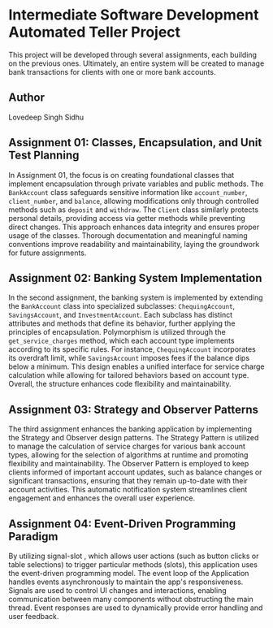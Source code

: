 # Intermediate Software Development Automated Teller Project
This project will be developed through several assignments, each building on the previous ones. Ultimately, an entire system will be created to manage bank transactions for clients with one or more bank accounts.

## Author
Lovedeep Singh Sidhu

## Assignment 01: Classes, Encapsulation, and Unit Test Planning
In Assignment 01, the focus is on creating foundational classes that implement encapsulation through private variables and public methods. The `BankAccount` class safeguards sensitive information like `account_number`, `client_number`, and `balance`, allowing modifications only through controlled methods such as `deposit` and `withdraw`. The `Client` class similarly protects personal details, providing access via getter methods while preventing direct changes. This approach enhances data integrity and ensures proper usage of the classes. Thorough documentation and meaningful naming conventions improve readability and maintainability, laying the groundwork for future assignments.

## Assignment 02: Banking System Implementation
In the second assignment, the banking system is implemented by extending the `BankAccount` class into specialized subclasses: `ChequingAccount`, `SavingsAccount`, and `InvestmentAccount`. Each subclass has distinct attributes and methods that define its behavior, further applying the principles of encapsulation. Polymorphism is utilized through the `get_service_charges` method, which each account type implements according to its specific rules. For instance, `ChequingAccount` incorporates its overdraft limit, while `SavingsAccount` imposes fees if the balance dips below a minimum. This design enables a unified interface for service charge calculation while allowing for tailored behaviors based on account type. Overall, the structure enhances code flexibility and maintainability.

## Assignment 03: Strategy and Observer Patterns
The third assignment enhances the banking application by implementing the Strategy and Observer design patterns. The Strategy Pattern is utilized to manage the calculation of service charges for various bank account types, allowing for the selection of algorithms at runtime and promoting flexibility and maintainability. The Observer Pattern is employed to keep clients informed of important account updates, such as balance changes or significant transactions, ensuring that they remain up-to-date with their account activities. This automatic notification system streamlines client engagement and enhances the overall user experience.

## Assignment 04: Event-Driven Programming Paradigm
By utilizing signal-slot , which allows user actions (such as button clicks or table selections) to trigger particular methods (slots), this application uses the event-driven programming model. The event loop of the Application handles events asynchronously to maintain the app's responsiveness. Signals are used to control UI changes and interactions, enabling communication between many components without obstructing the main thread. Event responses are used to dynamically provide error handling and user feedback.
